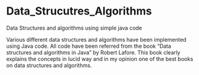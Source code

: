 # Data_Strucutres_Algorithms
Data Structures and algorithms using simple java code

Various different data structures and algorithms have been implemented using Java code. All code have been referred from the book “Data structures and algorithms in Java” by Robert Lafore. This book clearly explains the concepts in lucid way and in my opinion one of the best books on data structures and algorithms.

